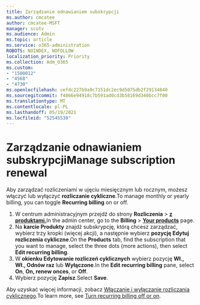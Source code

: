 ```yaml
---
title: Zarządzanie odnawianiem subskrypcji
ms.author: cmcatee
author: cmcatee-MSFT
manager: scotv
ms.audience: Admin
ms.topic: article
ms.service: o365-administration
ROBOTS: NOINDEX, NOFOLLOW
localization_priority: Priority
ms.collection: Adm_O365
ms.custom:
- "1500012"
- "4568"
- "4730"
ms.openlocfilehash: cefdc227b9a9c7151dc2ec9d5075db2f29134840
ms.sourcegitcommit: f4866e94918c7b591ad0cd3b58169d340bcc7f00
ms.translationtype: MT
ms.contentlocale: pl-PL
ms.lasthandoff: 05/19/2021
ms.locfileid: "52545530"
---
```

# <a name="manage-subscription-renewal"></a><span data-ttu-id="f5406-102">Zarządzanie odnawianiem subskrypcji</span><span class="sxs-lookup"><span data-stu-id="f5406-102">Manage subscription renewal</span></span>

<span data-ttu-id="f5406-103">Aby zarządzać rozliczeniami w ujęciu miesięcznym lub rocznym, możesz włączyć lub wyłączyć **rozliczanie cykliczne**.</span><span class="sxs-lookup"><span data-stu-id="f5406-103">To manage monthly or yearly billing, you can toggle **Recurring billing** on or off.</span></span>

1. <span data-ttu-id="f5406-104">W centrum administracyjnym przejdź do strony **Rozliczenia**  >  **[z produktami.](https://go.microsoft.com/fwlink/p/?linkid=842054)**</span><span class="sxs-lookup"><span data-stu-id="f5406-104">In the admin center, go to the **Billing** > **[Your products](https://go.microsoft.com/fwlink/p/?linkid=842054)** page.</span></span>
2. <span data-ttu-id="f5406-105">Na **karcie Produkty** znajdź subskrypcję, którą chcesz zarządzać, wybierz trzy kropki (więcej akcji), a następnie wybierz **pozycję Edytuj rozliczenia cykliczne**.</span><span class="sxs-lookup"><span data-stu-id="f5406-105">On the **Products** tab, find the subscription that you want to manage, select the three dots (more actions), then select **Edit recurring billing**.</span></span>
3. <span data-ttu-id="f5406-106">W **okienku Edytowanie rozliczeń cyklicznych** wybierz pozycję **Wł.,** **Wł., Odnów raz** lub **Wyłączone**.</span><span class="sxs-lookup"><span data-stu-id="f5406-106">In the **Edit recurring billing** pane, select **On**, **On, renew onces**, or **Off**.</span></span>
4. <span data-ttu-id="f5406-107">Wybierz pozycję **Zapisz**.</span><span class="sxs-lookup"><span data-stu-id="f5406-107">Select **Save**.</span></span>

<span data-ttu-id="f5406-108">Aby uzyskać więcej informacji, zobacz [Włączanie i wyłączanie rozliczania cyklicznego](/microsoft-365/commerce/subscriptions/renew-your-subscription#turn-recurring-billing-off-or-on).</span><span class="sxs-lookup"><span data-stu-id="f5406-108">To learn more, see [Turn recurring billing off or on](/microsoft-365/commerce/subscriptions/renew-your-subscription#turn-recurring-billing-off-or-on).</span></span>

